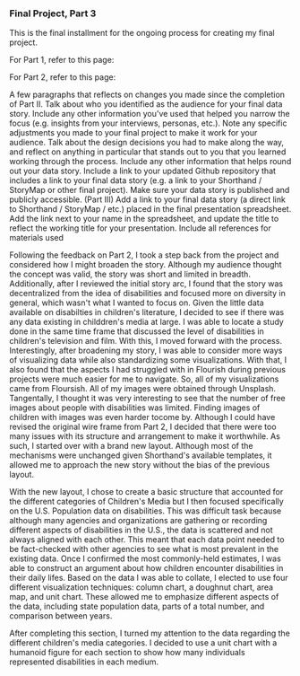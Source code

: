 ### Final Project, Part 3

This is the final installment for the ongoing process for creating my final project.

For Part 1, refer to this page:

For Part 2, refer to this page:

A few paragraphs that reflects on changes you made since the completion of Part II.  Talk about who you identified as the audience for your final data story.  Include any other information you've used that helped you narrow the focus (e.g. insights from your interviews, personas, etc.).  Note any specific adjustments you made to your final project to make it work for your audience.  Talk about the design decisions you had to make along the way, and reflect on anything in particular that stands out to you that you learned working through the process.  Include any other information that helps round out your data story. 
Include a link to your updated Github repository that includes a link to your final data story (e.g. a link to your Shorthand / StoryMap or other final project).  Make sure your data story is published and publicly accessible. (Part III)
Add a link to your final data story (a direct link to Shorthand / StoryMap / etc.) placed in the final presentation spreadsheet.  Add the link next to your name in the spreadsheet, and update the title to reflect the working title for your presentation. Include all references for materials used

Following the feedback on Part 2, I took a step back from the project and considered how I might broaden the story. Although my audience thought the concept was valid, the story was short and limited in breadth. Additionally, after I reviewed the initial story arc, I found that the story was decentralized from the idea of disabilities and focused more on diversity in general, which wasn't what I wanted to focus on. Given the little data available on disabilties in children's literature, I decided to see if there was any data existing in childdren's media at large. I was able to locate a study done in the same time frame that discussed the level of disabilities in children's television and film. With this, I moved forward with the process. Interestingly, after broadening my story, I was able to consider more ways of visualizing data while also standardizing some visualizations. With that, I also found that the aspects I had struggled with in Flourish during previous projects were much easier for me to navigate. So, all of my visualizations came from Floursish. All of my images were obtained through Unsplash. Tangentally, I thought it was very interesting to see that the number of free images about people with disabilities was limited. Finding images of children with images was even harder tocome by. Although I could have revised the original wire frame from Part 2, I decided that there were too many issues with its structure and arrangement to make it worthwhile. As such, I started over with a brand new layout. Although most of the mechanisms were unchanged given Shorthand's available templates, it allowed me to approach the new story without the bias of the previous layout. 

With the new layout, I chose to create a basic structure that accounted for the different categories of Children's Media but I then focused specifically on the U.S. Population data on disabilities. This was difficult task because although many agencies and organizations are gathering or recording different aspects of disabilities in the U.S., the data is scattered and not always aligned with each other. This meant that each data point needed to be fact-checked with other agencies to see what is most prevalent in the existing data. Once I confirmed the most commonly-held estimates, I was able to construct an argument about how children encounter disabilities in their daily lifes. Based on the data I was able to collate, I elected to use four different visualization techniques: column chart, a doughnut chart, area map, and unit chart. These allowed me to emphasize different aspects of the data, including state population data, parts of a total number, and comparison between years.

After completing this section, I turned my attention to the data regarding the different children's media categories. I decided to use a unit chart with a humanoid figure for each section to show how many individuals represented disabilities in each medium. 

